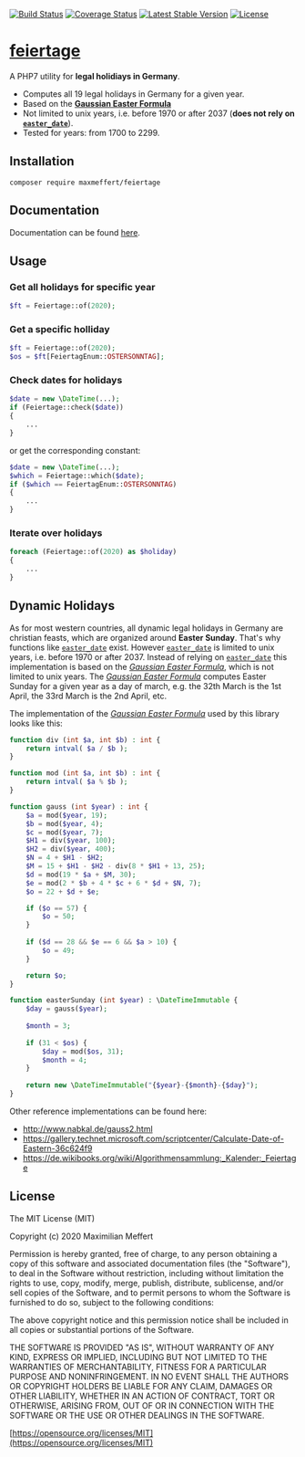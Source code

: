[![Build Status](https://travis-ci.org/maxmeffert/feiertage.svg?branch=master)](https://travis-ci.org/maxmeffert/feiertage)
[![Coverage Status](https://coveralls.io/repos/github/maxmeffert/feiertage/badge.svg?branch=master)](https://coveralls.io/github/maxmeffert/feiertage?branch=master)
[![Latest Stable Version](https://poser.pugx.org/maxmeffert/feiertage/v/stable)](https://packagist.org/packages/maxmeffert/feiertage)
[![License](https://poser.pugx.org/maxmeffert/feiertage/license)](https://packagist.org/packages/maxmeffert/sabertooth)

# [feiertage](http://intrawarez.github.io/feiertage/)

A PHP7 utility for **legal holidiays in Germany**.

- Computes all 19 legal holidays in Germany for a given year.
- Based on the **[Gaussian Easter Formula](https://de.wikipedia.org/wiki/Gau%C3%9Fsche_Osterformel)**
- Not limited to unix years, i.e. before 1970 or after 2037 (**does not rely on [```easter_date```](http://php.net/manual/en/function.easter-date.php)**).
- Tested for years: from 1700 to 2299.

## Installation

```
composer require maxmeffert/feiertage
```

## Documentation

Documentation can be found [here](http://intrawarez.github.io/feiertage/docs/).

## Usage

### Get all holidays for specific year
```php
$ft = Feiertage::of(2020);
```

### Get a specific holliday
```php
$ft = Feiertage::of(2020);
$os = $ft[FeiertagEnum::OSTERSONNTAG];
```

### Check dates for holidays
```php
$date = new \DateTime(...);
if (Feiertage::check($date))
{
	...
}
```
or get the corresponding constant:
```php
$date = new \DateTime(...);
$which = Feiertage::which($date);
if ($which == FeiertagEnum::OSTERSONNTAG)
{
	... 
}
```

### Iterate over holidays
```php
foreach (Feiertage::of(2020) as $holiday)
{
	...
}
```

## Dynamic Holidays
As for most western countries, all dynamic legal holidays in Germany are christian feasts, which are organized around **Easter Sunday**.
That's why functions like [```easter_date```](http://php.net/manual/en/function.easter-date.php) exist.
However [```easter_date```](http://php.net/manual/en/function.easter-date.php) is limited to unix years, i.e. before 1970 or after 2037.
Instead of relying on [```easter_date```](http://php.net/manual/en/function.easter-date.php) this implementation is based on the *[Gaussian Easter Formula](https://de.wikipedia.org/wiki/Gau%C3%9Fsche_Osterformel)*, which is not limited to unix years. 
The *[Gaussian Easter Formula](https://de.wikipedia.org/wiki/Gau%C3%9Fsche_Osterformel)* computes Easter Sunday for a given year as a day of march, e.g. the 32th March is the 1st April, the 33rd March is the 2nd April, etc.

The implementation of the *[Gaussian Easter Formula](https://de.wikipedia.org/wiki/Gau%C3%9Fsche_Osterformel)* used by this library looks like this:
```php
function div (int $a, int $b) : int {
	return intval( $a / $b );
}

function mod (int $a, int $b) : int {
	return intval( $a % $b );
}

function gauss (int $year) : int {
	$a = mod($year, 19);
	$b = mod($year, 4);
	$c = mod($year, 7);
	$H1 = div($year, 100);
	$H2 = div($year, 400);
	$N = 4 + $H1 - $H2;
	$M = 15 + $H1 - $H2 - div(8 * $H1 + 13, 25);
	$d = mod(19 * $a + $M, 30);
	$e = mod(2 * $b + 4 * $c + 6 * $d + $N, 7);
	$o = 22 + $d + $e;

	if ($o == 57) {
		$o = 50;
	}
	
	if ($d == 28 && $e == 6 && $a > 10) {
		$o = 49;
	}

	return $o;
}

function easterSunday (int $year) : \DateTimeImmutable {
	$day = gauss($year);
	
	$month = 3;
	
	if (31 < $os) {
		$day = mod($os, 31);
		$month = 4;
	}
	
	return new \DateTimeImmutable("{$year}-{$month}-{$day}");
}
```
Other reference implementations can be found here:
- http://www.nabkal.de/gauss2.html
- https://gallery.technet.microsoft.com/scriptcenter/Calculate-Date-of-Eastern-36c624f9
- https://de.wikibooks.org/wiki/Algorithmensammlung:_Kalender:_Feiertage

## License

The MIT License (MIT)

Copyright (c) 2020 Maximilian Meffert

Permission is hereby granted, free of charge, to any person obtaining a copy of this software and associated documentation files (the "Software"), to deal in the Software without restriction, including without limitation the rights to use, copy, modify, merge, publish, distribute, sublicense, and/or sell copies of the Software, and to permit persons to whom the Software is furnished to do so, subject to the following conditions:

The above copyright notice and this permission notice shall be included in all copies or substantial portions of the Software.

THE SOFTWARE IS PROVIDED "AS IS", WITHOUT WARRANTY OF ANY KIND, EXPRESS OR IMPLIED, INCLUDING BUT NOT LIMITED TO THE WARRANTIES OF MERCHANTABILITY, FITNESS FOR A PARTICULAR PURPOSE AND NONINFRINGEMENT. IN NO EVENT SHALL THE AUTHORS OR COPYRIGHT HOLDERS BE LIABLE FOR ANY CLAIM, DAMAGES OR OTHER LIABILITY, WHETHER IN AN ACTION OF CONTRACT, TORT OR OTHERWISE, ARISING FROM, OUT OF OR IN CONNECTION WITH THE SOFTWARE OR THE USE OR OTHER DEALINGS IN THE SOFTWARE.

[https://opensource.org/licenses/MIT](https://opensource.org/licenses/MIT)